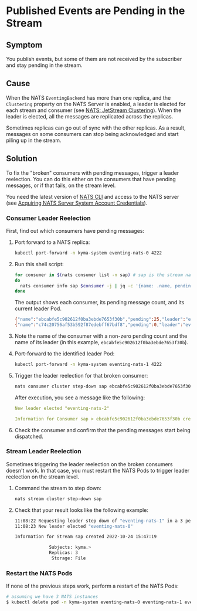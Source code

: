 # Published Events are Pending in the Stream

## Symptom

You publish events, but some of them are not received by the subscriber and stay pending in the stream.

## Cause

When the NATS `EventingBackend` has more than one replica, and the `Clustering` property on the NATS Server is enabled, a leader is elected for each stream and consumer (see [NATS: JetStream Clustering](https://docs.nats.io/running-a-nats-service/configuration/clustering/jetstream_clustering)).
When the leader is elected, all the messages are replicated across the replicas.

Sometimes replicas can go out of sync with the other replicas. As a result, messages on some consumers can stop being acknowledged and start piling up in the stream.

## Solution

To fix the "broken" consumers with pending messages, trigger a leader reelection. You can do this either on the consumers that have pending messages, or if that fails, on the stream level.

You need the latest version of [NATS CLI](https://github.com/nats-io/natscli) and access to the NATS server (see [Acquiring NATS Server System Account Credentials](https://kyma-project.io/#/nats-manager/user/10-nats-server-system-events)).

### Consumer Leader Reelection

First, find out which consumers have pending messages:

1. Port forward to a NATS replica:

   ```bash
   kubectl port-forward -n kyma-system eventing-nats-0 4222  

2. Run this shell script:

   ```bash
   for consumer in $(nats consumer list -n sap) # sap is the stream name
   do
     nats consumer info sap $consumer -j | jq -c '{name: .name, pending: .num_pending, leader: .cluster.leader}'
   done
   ```

   The output shows each consumer, its pending message count, and its current leader Pod.

   ```bash
   {"name":"ebcabfe5c902612f0ba3ebde7653f30b","pending":25,"leader":"eventing-nats-1"}
   {"name":"c74c20756af53b592f87edebff67bdf8","pending":0,"leader":"eventing-nats-0"}
   ```

3. Note the name of the consumer with a non-zero pending count and the name of its leader (in this example, `ebcabfe5c902612f0ba3ebde7653f30b`).

4. Port-forward to the identified leader Pod:

   ```bash
   kubectl port-forward -n kyma-system eventing-nats-1 4222  
   ```

5. Trigger the leader reelection for that broken consumer:

   ```bash
   nats consumer cluster step-down sap ebcabfe5c902612f0ba3ebde7653f30b
   ```

   After execution, you see a message like the following:

   ```yaml
   New leader elected "eventing-nats-2"
   
   Information for Consumer sap > ebcabfe5c902612f0ba3ebde7653f30b created 2022-10-24T15:49:43+02:00
   ```

6. Check the consumer and confirm that the pending messages start being dispatched.

### Stream Leader Reelection

Sometimes triggering the leader reelection on the broken consumers doesn't work. In that case, you must restart the NATS Pods to trigger leader reelection on the stream level.

1. Command the stream to step down:

   ```bash
   nats stream cluster step-down sap
   ```

2. Check that your result looks like the following example:

   ```bash
   11:08:22 Requesting leader step down of "eventing-nats-1" in a 3 peer RAFT group
   11:08:23 New leader elected "eventing-nats-0"
   
   Information for Stream sap created 2022-10-24 15:47:19
   
                Subjects: kyma.>
                Replicas: 3
                 Storage: File
   ```


### Restart the NATS Pods
If none of the previous steps work, perform a restart of the NATS Pods:

```bash
# assuming we have 3 NATS instances
$ kubectl delete pod -n kyma-system eventing-nats-0 eventing-nats-1 eventing-nats-2 --wait=false
```

